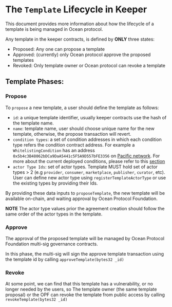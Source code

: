 # The `Template` Lifecycle in Keeper

This document provides more information about how the lifecycle of a
template is being managed in Ocean protocol.

Any template in the keeper contracts, is defined by **ONLY** three states:

- Proposed: Any one can propose a template
- Approved: (currently) only Ocean protocol approve the proposed templates
- Revoked: Only template owner or Ocean protocol can revoke a template



## Template Phases:

### Propose
To `propose` a new template, a user should define the template as follows:

- `id`: a unique template identifier, usually keeper contracts use the hash of the template name.
- `name`: template name, user should choose unique name for the new template, otherwise, the propose transaction will revert.
- `condition types`: a set of condition addresses in which each condition type refers the condition contract address.
For example a `WhitelistingCondition` has an address `0x5b4c3B48062bDCa9DaA5441c5F5A9D557bFE3356`
on [Pacific network](https://submarine.oceanprotocol.com/). For more about the current deployed conditions,
please refer to this [section](../README.md#pacific-mainnet)
- `actor Type Ids`: set of actor types. Template MUST hold set of actor types > 2 (e.g `provider`, `consumer`, `marketplace`, `publisher`, `curator`, etc).
User can define new actor type using `registerTemplateActorType` or use the existing types by providing their Ids.

By providing these data inputs to `proposeTemplate`, the new template will be available on-chain, and waiting approval by Ocean Protocol Foundation.

**NOTE** The actor type values prior the agreement creation should follow the same order of the actor types in the template.

### Approve

The approval of the proposed template will be managed by Ocean Protocol Foundation multi-sig governance contracts.

In this phase, the multi-sig will sign the approve template transaction using the template id by calling `approveTemplate(bytes32 _id)`

### Revoke

At some point, we can find that this template has a vulnerability, or no longer needed by the users, so
The template owner (the same template proposal) or the OPF can revoke the template from public access by calling `revokeTemplate(bytes32 _id)`
